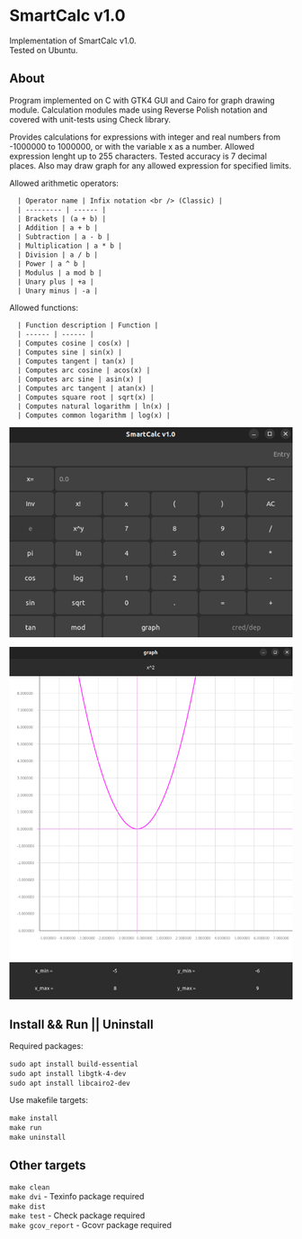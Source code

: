 # SmartCalc v1.0

Implementation of SmartCalc v1.0.  
Tested on Ubuntu.  

## About

Program implemented on C with GTK4 GUI and Cairo for graph drawing module. Calculation modules made using Reverse Polish notation and covered with unit-tests using Check library.

Provides calculations for expressions with integer and real numbers from -1000000 to 1000000, or with the variable x as a number. Allowed expression lenght up to 255 characters. Tested accuracy is 7 decimal places. Also may draw graph for any allowed expression for specified limits.

Allowed arithmetic operators:

      | Operator name | Infix notation <br /> (Classic) |
      | --------- | ------ |
      | Brackets | (a + b) |
      | Addition | a + b |
      | Subtraction | a - b |
      | Multiplication | a * b |
      | Division | a / b |
      | Power | a ^ b |
      | Modulus | a mod b |
      | Unary plus | +a |
      | Unary minus | -a |

Allowed functions:

      | Function description | Function |
      | ------ | ------ |
      | Computes cosine | cos(x) |
      | Computes sine | sin(x) |
      | Computes tangent | tan(x) |
      | Computes arc cosine | acos(x) |
      | Computes arc sine | asin(x) |
      | Computes arc tangent | atan(x) |
      | Computes square root | sqrt(x) |
      | Computes natural logarithm | ln(x) |
      | Computes common logarithm | log(x) |

![main_window](./materials/pics/1.png)  

![graph_window](./materials/pics/2.png)  

## Install && Run || Uninstall

Required packages: 

`sudo apt install build-essential`  
`sudo apt install libgtk-4-dev`  
`sudo apt install libcairo2-dev`  

Use makefile targets:

`make install`  
`make run`  
`make uninstall`  

## Other targets

`make clean`  
`make dvi` - Texinfo package required  
`make dist`   
`make test` - Check package required  
`make gcov_report` - Gcovr package required  
